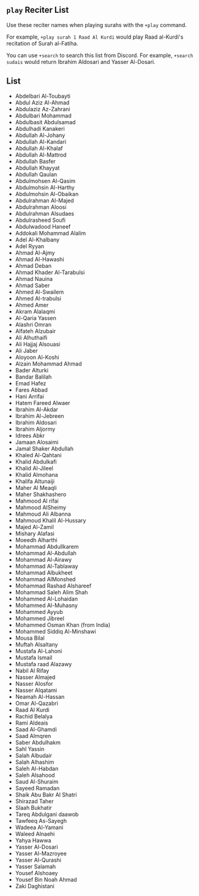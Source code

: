 
## `play` Reciter List 
Use these reciter names when playing surahs with the `+play` command. 

For example, `+play surah 1 Raad Al Kurdi` would play Raad al-Kurdi's recitation of Surah al-Fatiha.

You can use `+search` to search this list from Discord. For example, `+search sudais` would return Ibrahim Aldosari and Yasser Al-Dosari.

## List
* Abdelbari Al-Toubayti
* Abdul Aziz Al-Ahmad
* Abdulaziz Az-Zahrani
* Abdulbari Mohammad
* Abdulbasit Abdulsamad
* Abdulhadi Kanakeri
* Abdullah Al-Johany
* Abdullah Al-Kandari
* Abdullah Al-Khalaf
* Abdullah Al-Mattrod
* Abdullah Basfer
* Abdullah Khayyat
* Abdullah Qaulan
* Abdulmohsen Al-Qasim
* Abdulmohsin Al-Harthy
* Abdulmohsin Al-Obaikan
* Abdulrahman Al-Majed
* Abdulrahman Aloosi
* Abdulrahman Alsudaes
* Abdulrasheed Soufi
* Abdulwadood Haneef
* Addokali Mohammad Alalim
* Adel Al-Khalbany
* Adel Ryyan
* Ahmad Al-Ajmy
* Ahmad Al-Hawashi
* Ahmad Deban
* Ahmad Khader Al-Tarabulsi
* Ahmad Nauina
* Ahmad Saber
* Ahmed Al-Swailem
* Ahmed Al-trabulsi
* Ahmed Amer
* Akram Alalaqmi
* Al-Qaria Yassen
* Alashri Omran
* Alfateh Alzubair
* Ali Alhuthaifi
* Ali Hajjaj Alsouasi
* Ali Jaber
* Aloyoon Al-Koshi
* Alzain Mohammad Ahmad
* Bader Alturki
* Bandar Balilah
* Emad Hafez
* Fares Abbad
* Hani Arrifai
* Hatem Fareed Alwaer
* Ibrahim Al-Akdar
* Ibrahim Al-Jebreen
* Ibrahim Aldosari
* Ibrahim Aljormy
* Idrees Abkr
* Jamaan Alosaimi
* Jamal Shaker Abdullah
* Khaled Al-Qahtani
* Khalid Abdulkafi
* Khalid Al-Jileel
* Khalid Almohana
* Khalifa Altunaiji
* Maher Al Meaqli
* Maher Shakhashero
* Mahmood Al rifai
* Mahmood AlSheimy
* Mahmoud Ali  Albanna
* Mahmoud Khalil Al-Hussary
* Majed Al-Zamil
* Mishary Alafasi
* Moeedh Alharthi
* Mohammad Abdullkarem
* Mohammad Al-Abdullah
* Mohammad Al-Airawy
* Mohammad Al-Tablaway
* Mohammad Albukheet
* Mohammad AlMonshed
* Mohammad Rashad Alshareef
* Mohammad Saleh Alim Shah
* Mohammed Al-Lohaidan
* Mohammed Al-Muhasny
* Mohammed Ayyub
* Mohammed Jibreel
* Mohammed Osman Khan (from India)
* Mohammed Siddiq Al-Minshawi
* Mousa Bilal
* Muftah Alsaltany
* Mustafa Al-Lahoni
* Mustafa Ismail
* Mustafa raad Alazawy
* Nabil Al Rifay
* Nasser Almajed
* Nasser Alosfor
* Nasser Alqatami
* Neamah Al-Hassan
* Omar Al-Qazabri
* Raad Al Kurdi
* Rachid Belalya
* Rami Aldeais
* Saad Al-Ghamdi
* Saad Almqren
* Saber Abdulhakm
* Sahl Yassin
* Salah Albudair
* Salah Alhashim
* Saleh Al-Habdan
* Saleh Alsahood
* Saud Al-Shuraim
* Sayeed Ramadan
* Shaik Abu Bakr Al Shatri
* Shirazad Taher
* Slaah Bukhatir
* Tareq Abdulgani daawob
* Tawfeeq As-Sayegh
* Wadeea Al-Yamani
* Waleed Alnaehi
* Yahya Hawwa
* Yasser Al-Dosari
* Yasser Al-Mazroyee
* Yasser Al-Qurashi
* Yasser Salamah
* Yousef Alshoaey
* Yousef Bin Noah Ahmad
* Zaki Daghistani